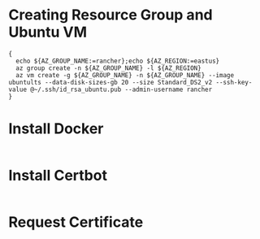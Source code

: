 # Creating Resource Group and Ubuntu VM
```
{ 
  echo ${AZ_GROUP_NAME:=rancher};echo ${AZ_REGION:=eastus} 
  az group create -n ${AZ_GROUP_NAME} -l ${AZ_REGION}
  az vm create -g ${AZ_GROUP_NAME} -n ${AZ_GROUP_NAME} --image ubuntults --data-disk-sizes-gb 20 --size Standard_DS2_v2 --ssh-key-value @~/.ssh/id_rsa_ubuntu.pub --admin-username rancher
}
```

# Install Docker 
```

```


# Install Certbot
```
```




# Request Certificate
```
```
